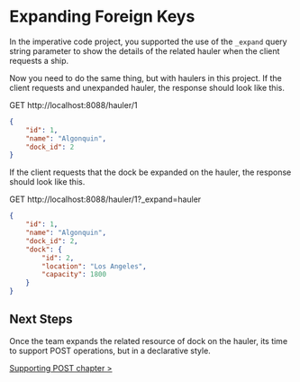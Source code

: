 # Expanding Foreign Keys

In the imperative code project, you supported the use of the `_expand` query string parameter to show the details of the related hauler when the client requests a ship.

Now you need to do the same thing, but with haulers in this project. If the client requests and unexpanded hauler, the response should look like this.

GET http://localhost:8088/hauler/1

```json
{
    "id": 1,
    "name": "Algonquin",
    "dock_id": 2
}
```

If the client requests that the dock be expanded on the hauler, the response should look like this.

GET http://localhost:8088/hauler/1?_expand=hauler

```json
{
    "id": 1,
    "name": "Algonquin",
    "dock_id": 2,
    "dock": {
        "id": 2,
        "location": "Los Angeles",
        "capacity": 1800
    }
}
```

## Next Steps

Once the team expands the related resource of dock on the hauler, its time to support POST operations, but in a declarative style.

[Supporting POST chapter >](./SS_API_DECLARATIVE_POST.md)